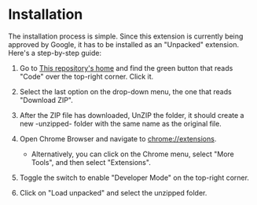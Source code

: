 # Installation

The installation process is simple. Since this extension is currently being approved by Google, it has to be installed as an "Unpacked" extension. Here's a step-by-step guide:



1. Go to [This repository's home](https://github.com/AlfredoCabrera-Tech/whatsapp-web-utility) and find the green button that reads "Code" over the top-right corner. Click it.

2. Select the last option on the drop-down menu, the one that reads "Download ZIP".

3. After the ZIP file has downloaded, UnZIP the folder, it should create a new -unzipped- folder with the same name as the original file.

4. Open Chrome Browser and navigate to [chrome://extensions](chrome://extensions).
   
   -  Alternatively, you can click on the Chrome menu, select "More Tools", and then select "Extensions".

5. Toggle the switch to enable "Developer Mode" on the top-right corner.

6. Click on "Load unpacked" and select the unzipped folder.






